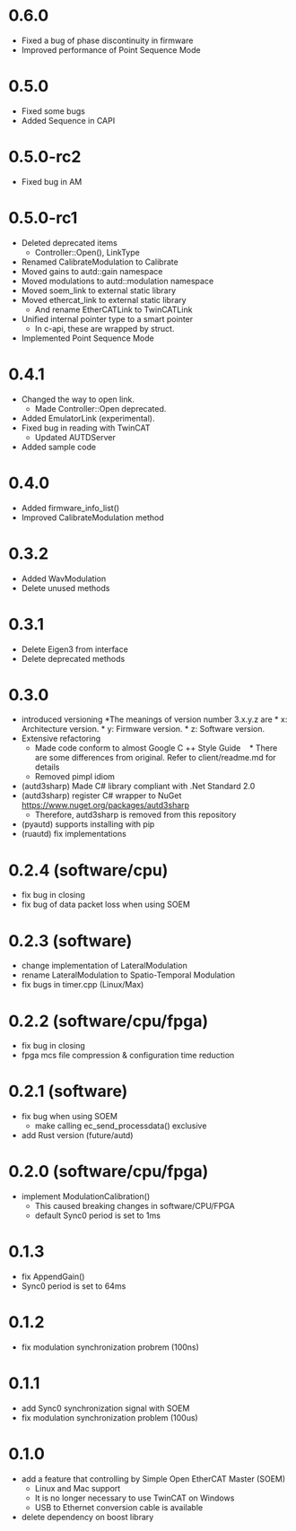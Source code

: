 # 0.6.0
* Fixed a bug of phase discontinuity in firmware
* Improved performance of Point Sequence Mode

# 0.5.0
* Fixed some bugs
* Added Sequence in CAPI

# 0.5.0-rc2
* Fixed bug in AM

# 0.5.0-rc1
* Deleted deprecated items
    * Controller::Open(), LinkType
* Renamed CalibrateModulation to Calibrate
* Moved gains to autd::gain namespace
* Moved modulations to autd::modulation namespace
* Moved soem_link to external static library
* Moved ethercat_link to external static library
    * And rename EtherCATLink to TwinCATLink
* Unified internal pointer type to a smart pointer
    * In c-api, these are wrapped by struct.
* Implemented Point Sequence Mode

# 0.4.1
* Changed the way to open link.
    - Made Controller::Open deprecated.
* Added EmulatorLink (experimental).
* Fixed bug in reading with TwinCAT
    - Updated AUTDServer
* Added sample code

# 0.4.0
* Added firmware_info_list()
* Improved CalibrateModulation method

# 0.3.2
* Added WavModulation
* Delete unused methods

# 0.3.1
* Delete Eigen3 from interface
* Delete deprecated methods

# 0.3.0
* introduced versioning
    *The meanings of version number 3.x.y.z are
        * x: Architecture version.
        * y: Firmware version.
        * z: Software version.
* Extensive refactoring
    * Made code conform to almost Google C ++ Style Guide
       * There are some differences from original. Refer to client/readme.md for details
    * Removed pimpl idiom
* (autd3sharp) Made C# library compliant with .Net Standard 2.0
* (autd3sharp) register C# wrapper to NuGet https://www.nuget.org/packages/autd3sharp
    * Therefore, autd3sharp is removed from this repository
* (pyautd) supports installing with pip
* (ruautd) fix implementations

# 0.2.4 (software/cpu)
* fix bug in closing
* fix bug of data packet loss when using SOEM

# 0.2.3 (software)
* change implementation of LateralModulation
* rename LateralModulation to Spatio-Temporal Modulation
* fix bugs in timer.cpp (Linux/Max)

# 0.2.2 (software/cpu/fpga)
* fix bug in closing
* fpga mcs file compression & configuration time reduction

# 0.2.1 (software)
* fix bug when using SOEM
    * make calling ec_send_processdata() exclusive
* add Rust version (future/autd)

# 0.2.0 (software/cpu/fpga)
* implement ModulationCalibration()
    * This caused breaking changes in software/CPU/FPGA
    * default Sync0 period is set to 1ms

# 0.1.3
* fix AppendGain()
* Sync0 period is set to 64ms

# 0.1.2
* fix modulation synchronization probrem (100ns)

# 0.1.1
* add Sync0 synchronization signal with SOEM
* fix modulation synchronization problem (100us)

# 0.1.0
* add a feature that controlling by Simple Open EtherCAT Master (SOEM)
    * Linux and Mac support
    * It is no longer necessary to use TwinCAT on Windows
    * USB to Ethernet conversion cable is available
* delete dependency on boost library